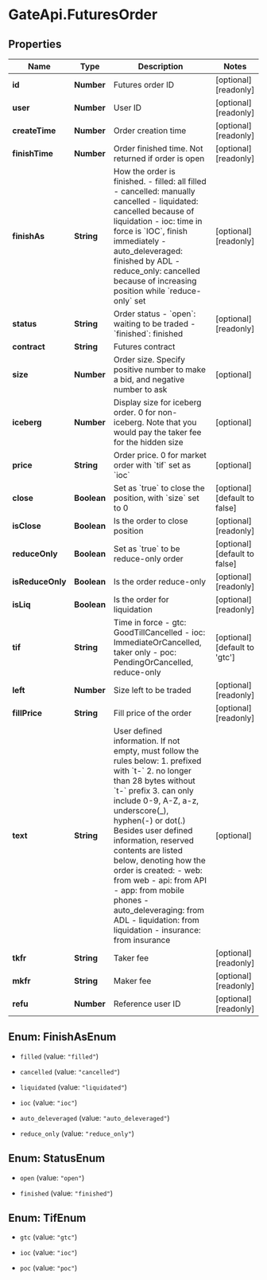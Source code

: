 # GateApi.FuturesOrder

## Properties

Name | Type | Description | Notes
------------ | ------------- | ------------- | -------------
**id** | **Number** | Futures order ID | [optional] [readonly] 
**user** | **Number** | User ID | [optional] [readonly] 
**createTime** | **Number** | Order creation time | [optional] [readonly] 
**finishTime** | **Number** | Order finished time. Not returned if order is open | [optional] [readonly] 
**finishAs** | **String** | How the order is finished.  - filled: all filled - cancelled: manually cancelled - liquidated: cancelled because of liquidation - ioc: time in force is &#x60;IOC&#x60;, finish immediately - auto_deleveraged: finished by ADL - reduce_only: cancelled because of increasing position while &#x60;reduce-only&#x60; set | [optional] [readonly] 
**status** | **String** | Order status  - &#x60;open&#x60;: waiting to be traded - &#x60;finished&#x60;: finished | [optional] [readonly] 
**contract** | **String** | Futures contract | 
**size** | **Number** | Order size. Specify positive number to make a bid, and negative number to ask | [optional] 
**iceberg** | **Number** | Display size for iceberg order. 0 for non-iceberg. Note that you would pay the taker fee for the hidden size | [optional] 
**price** | **String** | Order price. 0 for market order with &#x60;tif&#x60; set as &#x60;ioc&#x60; | [optional] 
**close** | **Boolean** | Set as &#x60;true&#x60; to close the position, with &#x60;size&#x60; set to 0 | [optional] [default to false]
**isClose** | **Boolean** | Is the order to close position | [optional] [readonly] 
**reduceOnly** | **Boolean** | Set as &#x60;true&#x60; to be reduce-only order | [optional] [default to false]
**isReduceOnly** | **Boolean** | Is the order reduce-only | [optional] [readonly] 
**isLiq** | **Boolean** | Is the order for liquidation | [optional] [readonly] 
**tif** | **String** | Time in force  - gtc: GoodTillCancelled - ioc: ImmediateOrCancelled, taker only - poc: PendingOrCancelled, reduce-only | [optional] [default to &#39;gtc&#39;]
**left** | **Number** | Size left to be traded | [optional] [readonly] 
**fillPrice** | **String** | Fill price of the order | [optional] [readonly] 
**text** | **String** | User defined information. If not empty, must follow the rules below:  1. prefixed with &#x60;t-&#x60; 2. no longer than 28 bytes without &#x60;t-&#x60; prefix 3. can only include 0-9, A-Z, a-z, underscore(_), hyphen(-) or dot(.) Besides user defined information, reserved contents are listed below, denoting how the order is created:  - web: from web - api: from API - app: from mobile phones - auto_deleveraging: from ADL - liquidation: from liquidation - insurance: from insurance  | [optional] 
**tkfr** | **String** | Taker fee | [optional] [readonly] 
**mkfr** | **String** | Maker fee | [optional] [readonly] 
**refu** | **Number** | Reference user ID | [optional] [readonly] 

## Enum: FinishAsEnum

* `filled` (value: `"filled"`)

* `cancelled` (value: `"cancelled"`)

* `liquidated` (value: `"liquidated"`)

* `ioc` (value: `"ioc"`)

* `auto_deleveraged` (value: `"auto_deleveraged"`)

* `reduce_only` (value: `"reduce_only"`)


## Enum: StatusEnum

* `open` (value: `"open"`)

* `finished` (value: `"finished"`)


## Enum: TifEnum

* `gtc` (value: `"gtc"`)

* `ioc` (value: `"ioc"`)

* `poc` (value: `"poc"`)


